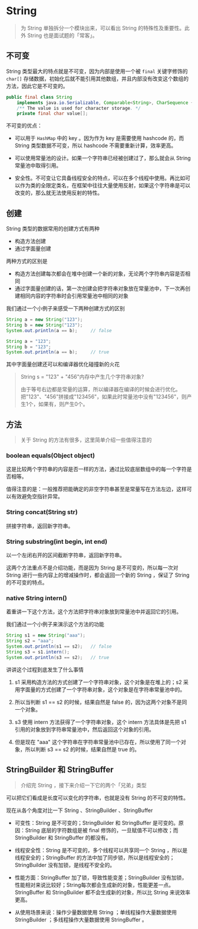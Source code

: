 # String

> 为 String 单独拆分一个模块出来，可以看出 String 的特殊性及重要性。此外 String 也是面试题的「常客」。

## 不可变

String 类型最大的特点就是不可变，因为内部是使用一个被 `final` 关键字修饰的 `char[]` 存储数据，初始化后就不能引用其他数组，并且内部没有改变这个数组的方法，因此它是不可变的。

```java
public final class String
    implements java.io.Serializable, Comparable<String>, CharSequence {
    /** The value is used for character storage. */
    private final char value[];
```

不可变的优点：

- 可以用于 `HashMap` 中的 key 。因为作为 key 是需要使用 hashcode 的，而 String 类型数据不可变，所以 hashcode 不需要重新计算，效率更高。

- 可以使用常量池的设计。如果一个字符串已经被创建过了，那么就会从 String 常量池中取得引用。
- 安全性。不可变让它具备线程安全的特点，可以在多个线程中使用。再比如可以作为类的全限定类名，在框架中往往大量使用反射，如果这个字符串是可以改变的，那么就无法使用反射的特性。



## 创建

String 类型的数据常用的创建方式有两种

- 构造方法创建
- 通过字面量创建

两种方式的区别是

- 构造方法创建每次都会在堆中创建一个新的对象，无论两个字符串内容是否相同
- 通过字面量创建的话，第一次创建会把字符串对象放在常量池中，下一次再创建相同内容的字符串时会引用常量池中相同的对象

我们通过一个小例子来感受一下两种创建方式的区别

```java
String a = new String("123");
String b = new String("123");
System.out.println(a == b);		// false

String a = "123";
String b = "123";
System.out.println(a == b);		// true
```

其中字面量创建还可以和编译器优化碰撞新的火花

> String s = "123" + "456"内存中产生几个字符串对象?
>
> 由于等号右边都是常量的运算，所以编译器在编译的时候会进行优化。把"123"、"456"拼接成"123456"，如果此时常量池中没有"123456"，则产生1个，如果有，则产生0个。



## 方法

> 关于 String 的方法有很多，这里简单介绍一些值得注意的

### boolean equals(Object object)

这是比较两个字符串的内容是否一样的方法，通过比较底层数组中的每一个字符是否相等。

值得注意的是：一般推荐把能确定的非空字符串甚至是常量写在方法左边，这样可以有效避免空指针异常。

### String concat(String str)

拼接字符串，返回新字符串。

### String substring(int begin, int end)

以一个左闭右开的区间截断字符串，返回新字符串。

这两个方法重点不是介绍功能，而是因为 String 是不可变的，所以每一次对 String 进行一些内容上的增减操作时，都会返回一个新的 String ，保证了 String 的不可变的特点。

### native String intern()

着重讲一下这个方法，这个方法把字符串对象放到常量池中并返回它的引用。

我们通过一个小例子来演示这个方法的功能

```java
String s1 = new String("aaa");
String s2 = "aaa";
System.out.println(s1 == s2);	// false
String s3 = s1.intern();
System.out.println(s3 == s2);  	// true
```

讲讲这个过程到底发生了什么事情

1. s1 采用构造方法的方式创建了一个字符串对象，这个对象是在堆上的；s2 采用字面量的方式创建了一个字符串对象，这个对象是在字符串常量池中的。

2. 所以当判断 s1 == s2 的时候，结果自然是 false 的，因为这两个对象不是同一个对象。
3. s3 使用 intern 方法获得了一个字符串对象，这个 intern 方法具体是先把 s1 引用的对象放到字符串常量池中，然后返回这个对象的引用。
4. 但是现在 "aaa" 这个字符串在字符串常量池中已存在，所以使用了同一个对象，所以判断 s3 == s2 的时候，结果自然是 true 的。



## StringBuilder 和 StringBuffer

> 介绍完 String ，接下来介绍一下它的两个「兄弟」类型

可以把它们看成是长度可以变化的字符串，也就是没有 String 的不可变的特性。

现在从各个角度对比一下 String 、StringBuilder 、StringBuffer

- 可变性：String 是不可变的；StringBuilder 和 StringBuffer 是可变的。原因：String 底层的字符数组是被 final 修饰的，一旦赋值不可以修改；而 StringBuilder 和 StringBuffer 的都没有。

- 线程安全性：String 是不可变的，多个线程可以共享同一个 String ，所以是线程安全的；StringBuffer 的方法中加了同步锁，所以是线程安全的；StringBuilder 没有加锁，是线程不安全的。
- 性能方面：StringBuffer 加了锁，导致性能变差；StringBuilder 没有加锁，性能相对来说比较好；String每次都会生成新的对象，性能更差一点。StringBuffer 和 StringBuilder 都不会生成新的对象，所以比 String 来说效率更高。
- 从使用场景来说：操作少量数据使用 String ；单线程操作大量数据使用 StringBuilder ；多线程操作大量数据使用 StringBuffer 。